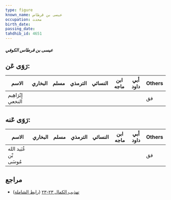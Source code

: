 ```yaml
---
type: figure
known_name: عيسى بن قرطاس
occupation: محدث
birth_date:
passing_date:
tahdhib_id: 4651
---
```

##### عيسى بن قرطاس الكوفي

## رَوَى عَن:
| الاسم              | البخاري | مسلم | الترمذي | النسائي | ابن ماجه | أبي داود | Others |
| ------------------ | ------- | ---- | ------- | ------- | -------- | -------- | ------ |
| إِبْرَاهِيم النخعي |         |      |         |         |          |          | فق     |
## رَوَى عَنه:
| الاسم                  | البخاري | مسلم | الترمذي | النسائي | ابن ماجه | أبي داود | Others |
| ---------------------- | ------- | ---- | ------- | ------- | -------- | -------- | ------ |
| عُبَيد الله بْن مُوسَى |         |      |         |         |          |          | فق     |
## مراجع
- [تهذيب الكمال ٢٣-٢٣](obsidian://open?vault=Tahdhib-al-Kamal&file=Figures/٤٦٥١-عيسى%20بن%20قرطاس%20الكوفي) ([رابط الشاملة](https://shamela.ws/book/3722/11910))